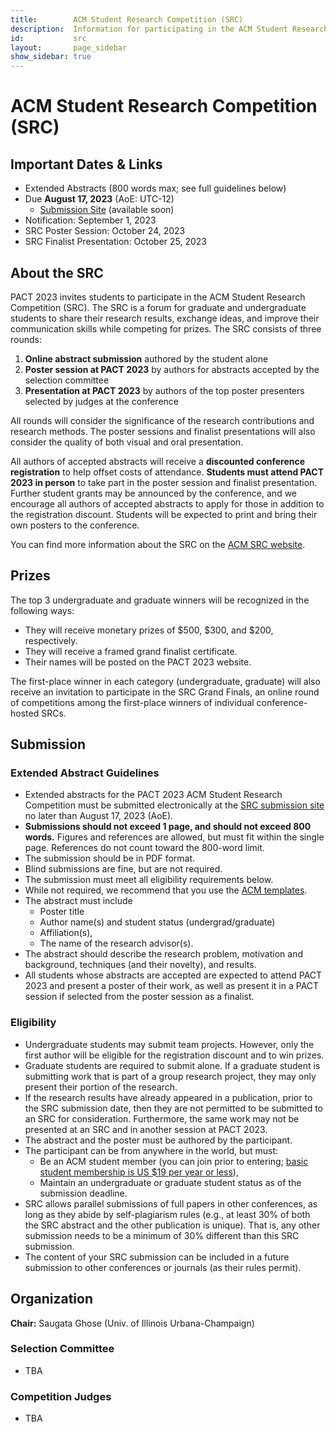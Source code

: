 ```yaml
---
title:        ACM Student Research Competition (SRC)
description:  Information for participating in the ACM Student Research Competition at PACT 2023
id:           src
layout:       page_sidebar
show_sidebar: true
---
```


# ACM Student Research Competition (SRC)

<!-- <a href="https://pact22src.hotcrp.com/" class="btn btn-secondary btn-lg px-4 me-md-2">Submit to the SRC &raquo;</a> -->

## Important Dates & Links

- Extended Abstracts (800 words max; see full guidelines below)
- Due **August 17, 2023** (AoE: UTC-12)
	- [Submission Site](https://pact23src.hotcrp.com/) (available soon)
- Notification: September 1, 2023
- SRC Poster Session: October 24, 2023
- SRC Finalist Presentation: October 25, 2023


## About the SRC

PACT 2023 invites students to participate in the ACM Student Research
Competition (SRC).
The SRC is a forum for graduate and undergraduate students to share
their research results, exchange ideas, and improve their communication
skills while competing for prizes.
The SRC consists of three rounds:

1.  **Online abstract submission** authored by the student alone
2.  **Poster session at PACT 2023** by authors for abstracts accepted by
	the selection committee
3.  **Presentation at PACT 2023** by authors of the top poster presenters
	selected by judges at the conference

All rounds will consider the significance of the research contributions
and research methods.
The poster sessions and finalist presentations will also consider the
quality of both visual and oral presentation.

All authors of accepted abstracts will receive a
**discounted conference registration** to help offset costs of
attendance.
**Students must attend PACT 2023 in person** to take part in the poster
session and finalist presentation.
Further student grants may be announced by the conference, and we
encourage all authors of accepted abstracts to apply for those in
addition to the registration discount.
Students will be expected to print and bring their own posters to the
conference.

You can find more information about the SRC on the
[ACM SRC website](https://src.acm.org/).


## Prizes

The top 3 undergraduate and graduate winners will be recognized in the
following ways:

- They will receive monetary prizes of $500, $300, and $200,
  respectively.
- They will receive a framed grand finalist certificate.
- Their names will be posted on the PACT 2023 website.

The first-place winner in each category (undergraduate, graduate) will
also receive an invitation to participate in the SRC Grand Finals, an
online round of competitions among the first-place winners of individual
conference-hosted SRCs.


## Submission

### Extended Abstract Guidelines

- Extended abstracts for the PACT 2023 ACM Student Research Competition
  must be submitted electronically at the [SRC submission site](https://pact23src.hotcrp.com/)
  no later than August 17, 2023 (AoE).
- **Submissions should not exceed 1 page, and should not exceed 800 words.**
  Figures and references are allowed, but must fit within the single
  page. References do not count toward the 800-word limit.
- The submission should be in PDF format.
- Blind submissions are fine, but are not required.
- The submission must meet all eligibility requirements below.
- While not required, we recommend that you use the
  [ACM templates](https://authors.acm.org/proceedings/production-information/taps-production-workflow).
- The abstract must include
	- Poster title
	- Author name(s) and student status (undergrad/graduate)
	- Affiliation(s),
	- The name of the research advisor(s).
- The abstract should describe the research problem, motivation and
  background, techniques (and their novelty), and results.
- All students whose abstracts are accepted are expected to attend
  PACT 2023 and present a poster of their work, as well as present it in
  a PACT session if selected from the poster session as a finalist.

### Eligibility

- Undergraduate students may submit team projects.
  However, only the first author will be eligible for the registration
  discount and to win prizes.
- Graduate students are required to submit alone.
  If a graduate student is submitting work that is part of a group
  research project, they may only present their portion of the research.
- If the research results have already appeared in a publication, prior
  to the SRC submission date, then they are not permitted to be submitted
  to an SRC for consideration.
  Furthermore, the same work may not be presented at an SRC and in
  another session at PACT 2023.
- The abstract and the poster must be authored by the participant.
- The participant can be from anywhere in the world, but must:
	- Be an ACM student member (you can join prior to entering;
	  [basic student membership is US $19 per year or less](https://www.acm.org/membership/)),
	- Maintain an undergraduate or graduate student status as of the
	  submission deadline.
- SRC allows parallel submissions of full papers in other conferences,
  as long as they abide by self-plagiarism rules (e.g., at least 30% of
  both the SRC abstract and the other publication is unique).
  That is, any other submission needs to be a minimum of 30% different
  than this SRC submission.
- The content of your SRC submission can be included in a future
  submission to other conferences or journals (as their rules permit).


<a id="committee"></a>

## Organization

**Chair:** Saugata Ghose (Univ. of Illinois Urbana-Champaign)

### Selection Committee

- TBA

<a id="judges"></a>

### Competition Judges

- TBA
